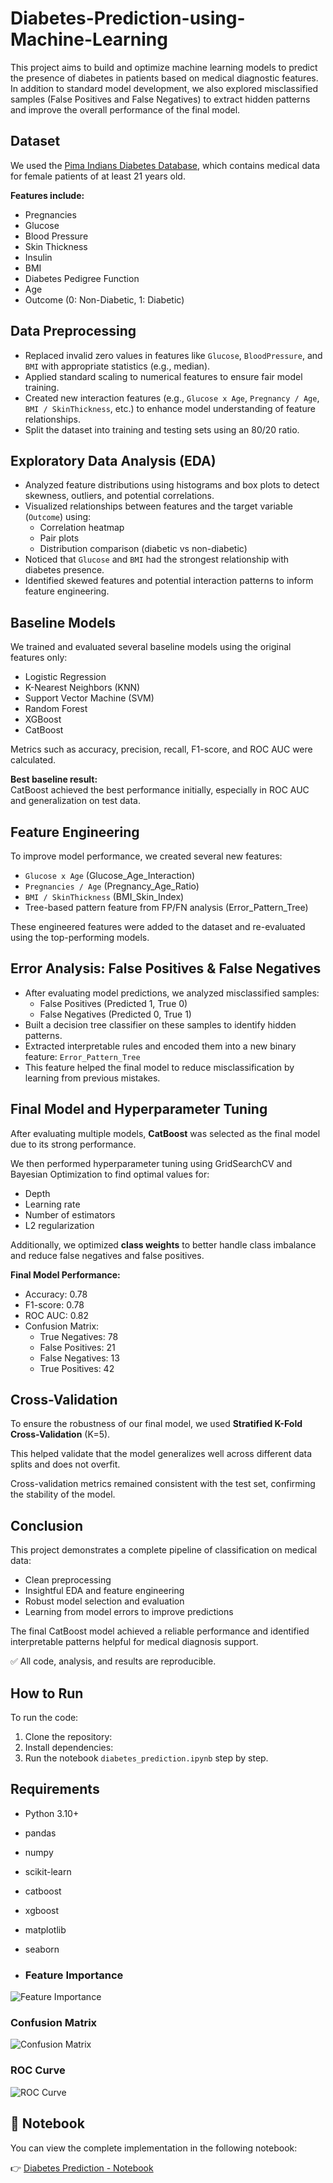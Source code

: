# Diabetes-Prediction-using-Machine-Learning
This project aims to build and optimize machine learning models to predict the presence of diabetes in patients based on medical diagnostic features. In addition to standard model development, we also explored misclassified samples (False Positives and False Negatives) to extract hidden patterns and improve the overall performance of the final model.

## Dataset

We used the [Pima Indians Diabetes Database](https://www.kaggle.com/datasets/uciml/pima-indians-diabetes-database), which contains medical data for female patients of at least 21 years old.

**Features include:**

- Pregnancies
- Glucose
- Blood Pressure
- Skin Thickness
- Insulin
- BMI
- Diabetes Pedigree Function
- Age
- Outcome (0: Non-Diabetic, 1: Diabetic)

## Data Preprocessing

- Replaced invalid zero values in features like `Glucose`, `BloodPressure`, and `BMI` with appropriate statistics (e.g., median).
- Applied standard scaling to numerical features to ensure fair model training.
- Created new interaction features (e.g., `Glucose x Age`, `Pregnancy / Age`, `BMI / SkinThickness`, etc.) to enhance model understanding of feature relationships.
- Split the dataset into training and testing sets using an 80/20 ratio.

## Exploratory Data Analysis (EDA)

- Analyzed feature distributions using histograms and box plots to detect skewness, outliers, and potential correlations.
- Visualized relationships between features and the target variable (`Outcome`) using:
  - Correlation heatmap
  - Pair plots
  - Distribution comparison (diabetic vs non-diabetic)
- Noticed that `Glucose` and `BMI` had the strongest relationship with diabetes presence.
- Identified skewed features and potential interaction patterns to inform feature engineering.

## Baseline Models

We trained and evaluated several baseline models using the original features only:

- Logistic Regression
- K-Nearest Neighbors (KNN)
- Support Vector Machine (SVM)
- Random Forest
- XGBoost
- CatBoost

Metrics such as accuracy, precision, recall, F1-score, and ROC AUC were calculated.

**Best baseline result:**  
CatBoost achieved the best performance initially, especially in ROC AUC and generalization on test data.

## Feature Engineering

To improve model performance, we created several new features:

- `Glucose x Age` (Glucose_Age_Interaction)
- `Pregnancies / Age` (Pregnancy_Age_Ratio)
- `BMI / SkinThickness` (BMI_Skin_Index)
- Tree-based pattern feature from FP/FN analysis (Error_Pattern_Tree)

These engineered features were added to the dataset and re-evaluated using the top-performing models.

## Error Analysis: False Positives & False Negatives

- After evaluating model predictions, we analyzed misclassified samples:
  - False Positives (Predicted 1, True 0)
  - False Negatives (Predicted 0, True 1)
- Built a decision tree classifier on these samples to identify hidden patterns.
- Extracted interpretable rules and encoded them into a new binary feature: `Error_Pattern_Tree`
- This feature helped the final model to reduce misclassification by learning from previous mistakes.

## Final Model and Hyperparameter Tuning

After evaluating multiple models, **CatBoost** was selected as the final model due to its strong performance.

We then performed hyperparameter tuning using GridSearchCV and Bayesian Optimization to find optimal values for:

- Depth
- Learning rate
- Number of estimators
- L2 regularization

Additionally, we optimized **class weights** to better handle class imbalance and reduce false negatives and false positives.

**Final Model Performance:**

- Accuracy: 0.78  
- F1-score: 0.78  
- ROC AUC: 0.82  
- Confusion Matrix:
    - True Negatives: 78
    - False Positives: 21
    - False Negatives: 13
    - True Positives: 42

## Cross-Validation

To ensure the robustness of our final model, we used **Stratified K-Fold Cross-Validation** (K=5).

This helped validate that the model generalizes well across different data splits and does not overfit.

Cross-validation metrics remained consistent with the test set, confirming the stability of the model.

## Conclusion

This project demonstrates a complete pipeline of classification on medical data:

- Clean preprocessing
- Insightful EDA and feature engineering
- Robust model selection and evaluation
- Learning from model errors to improve predictions

The final CatBoost model achieved a reliable performance and identified interpretable patterns helpful for medical diagnosis support.

✅ All code, analysis, and results are reproducible.

## How to Run

To run the code:

1. Clone the repository:
2. Install dependencies:
3. Run the notebook `diabetes_prediction.ipynb` step by step.

## Requirements

- Python 3.10+
- pandas
- numpy
- scikit-learn
- catboost
- xgboost
- matplotlib
- seaborn

- ### Feature Importance
![Feature Importance](image/feature_importance.png)

### Confusion Matrix
![Confusion Matrix](image/confusion_matrix.png)

### ROC Curve
![ROC Curve](image/roc_curve.png)

## 🔗 Notebook

You can view the complete implementation in the following notebook:

👉 [Diabetes Prediction - Notebook](notebooks/diabetes_prediction.ipynb)
